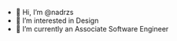 - 👋 Hi, I’m @nadrzs
- 👀 I’m interested in Design
- 🌱 I’m currently an Associate Software Engineer

<!---
nadrzs/nadrzs is a ✨ special ✨ repository because its `README.md` (this file) appears on your GitHub profile.
You can click the Preview link to take a look at your changes.
--->
